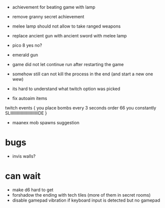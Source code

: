 * achievement for beating game with lamp
* remove granny secret achievement
* melee lamp should not allow to take ranged weapons
* replace ancient gun with ancient sword with melee lamp
* pico 8 yes no?
* emerald gun

* game did not let continue run after restarting the game
* somehow still can not kill the process in the end (and start a new one wew)
* its hard to understand what twitch option was picked
* fix autoaim items

twitch events {
 you place bombs every 3 seconds
 order 66
 you constantly SLIIIIIIIIIIIIIIIIIIIIIIIIDE
}

* maanex mob spawns suggestion

# bugs
* invis walls?

# can wait
 * make d6 hard to get
 * forshadow the ending with tech tiles (more of them in secret rooms)
 * disable gamepad vibration if keyboard input is detected but no gamepad
